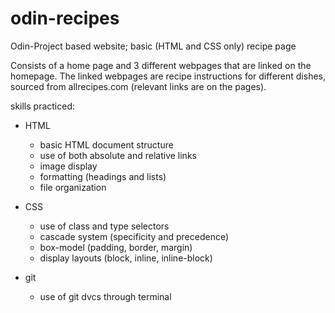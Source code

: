 # odin-recipes

Odin-Project based website; basic (HTML and CSS only) recipe page

Consists of a home page and 3 different webpages that are linked on the homepage.
The linked webpages are recipe instructions for different dishes, sourced from allrecipes.com (relevant links are on the pages).

skills practiced:

- HTML
  - basic HTML document structure
  - use of both absolute and relative links
  - image display
  - formatting (headings and lists)
  - file organization

- CSS
  - use of class and type selectors
  - cascade system (specificity and precedence)
  - box-model (padding, border, margin)
  - display layouts (block, inline, inline-block)

- git
  - use of git dvcs through terminal
